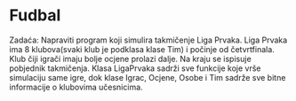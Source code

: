 Fudbal
======
Zadaća: Napraviti program koji simulira takmičenje Liga Prvaka. Liga Prvaka ima 8 klubova(svaki klub je podklasa klase Tim) i počinje od četvrtfinala. Klub čiji igrači imaju bolje ocjene prolazi dalje. Na kraju se ispisuje pobjednik takmičenja. Klasa LigaPrvaka sadrži sve funkcije koje vrše simulaciju same igre, dok klase Igrac, Ocjene, Osobe i Tim sadrže sve bitne informacije o klubovima učesnicima.
